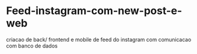 # Feed-instagram-com-new-post-e-web
criacao de back/ frontend e mobile de feed do instagram com comunicacao com banco de dados 
